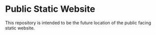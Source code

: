 # Public Static Website

This repository is intended to be the future location of the public facing static website.
